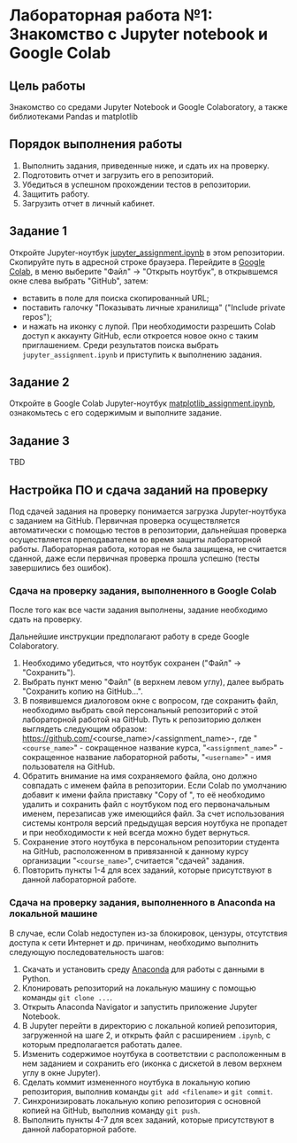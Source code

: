 # Лабораторная работа №1: Знакомство с Jupyter notebook и Google Colab

## Цель работы
Знакомство со средами Jupyter Notebook и Google Colaboratory, а также библиотеками Pandas и matplotlib

## Порядок выполнения работы
1. Выполнить задания, приведенные ниже, и сдать их на проверку. 
2. Подготовить отчет и загрузить его в репозиторий. 
3. Убедиться в успешном прохождении тестов в репозитории. 
4. Защитить работу. 
5. Загрузить отчет в личный кабинет.

## Задание 1
Откройте Jupyter-ноутбук [jupyter_assignment.ipynb](jupyter_assignment.ipynb) в этом репозитории. Скопируйте путь в адресной строке браузера. Перейдите в [Google Colab](https://colab.research.google.com/), в меню выберите "Файл" -> "Открыть ноутбук", в открывшемся окне слева выбрать "GitHub", затем:
 - вставить в поле для поиска скопированный URL; 
 - поставить галочку "Показывать личные хранилища" ("Include private repos");
 - и нажать на иконку с лупой. 
При необходимости разрешить Colab доступ к аккаунту GitHub, если откроется новое окно с таким приглашением. Среди результатов поиска выбрать `jupyter_assignment.ipynb` и приступить к выполнению задания.

## Задание 2
Откройте в Google Colab Jupyter-ноутбук [matplotlib_assignment.ipynb](matplotlib_assignment.ipynb), ознакомьтесь с его содержимым и выполните задание.

## Задание 3
TBD

## Настройка ПО и сдача заданий на проверку
Под сдачей задания на проверку понимается загрузка Jupyter-ноутбука с заданием на GitHub. Первичная проверка осуществляется автоматически с помощью тестов в репозитории, дальнейшая проверка осуществляется преподавателем во время защиты лабораторной работы. Лабораторная работа, которая не была защищена, не считается сданной, даже если первичная проверка прошла успешно (тесты завершились без ошибок).

### Сдача на проверку задания, выполненного в Google Colab
После того как все части задания выполнены, задание необходимо сдать на проверку.

Дальнейшие инструкции предполагают работу в среде Google Colaboratory.

1. Необходимо убедиться, что ноутбук сохранен ("Файл" -> "Сохранить").
2. Выбрать пункт меню "Файл" (в верхнем левом углу), далее выбрать "Сохранить копию на GitHub...". 
3. В появившемся диалоговом окне с вопросом, где сохранить файл, необходимо выбрать свой персональный репозиторий с этой лабораторной работой на GitHub. Путь к репозиторию должен выглядеть следующим образом: https://github.com/<course_name>/<assignment_name>-<username>, где "`<course_name>`" - сокращенное название курса, "`<assignment_name>`" - сокращенное название лабораторной работы, "`<username>`" - имя пользователя на GitHub. 
4. Обратить внимание на имя сохраняемого файла, оно должно совпадать с именем файла в репозитории. Если Colab по умолчанию добавит к имени файла приставку "Copy of ", то её необходимо удалить и сохранить файл с ноутбуком под его первоначальным именем, перезаписав уже имеющийся файл. За счет использования системы контроля версий предыдущая версия ноутбука не пропадет и при необходимости к ней всегда можно будет вернуться.
5. Сохранение этого ноутбука в персональном репозитории студента на GitHub, расположенном в привязанной к данному курсу организации "`<course_name>`", считается "сдачей" задания. 
6. Повторить пункты 1-4 для всех заданий, которые присутствуют в данной лабораторной работе.
    
### Сдача на проверку задания, выполненного в Anaconda на локальной машине
В случае, если Colab недоступен из-за блокировок, цензуры, отсутствия доступа к сети Интернет и др. причинам, необходимо выполнить следующую последовательность шагов:

1. Скачать и установить среду [Anaconda](https://www.anaconda.com/products/individual) для работы с данными в Python.
2. Клонировать репозиторий на локальную машину с помощью команды `git clone ...`.
3. Открыть Anaconda Navigator и запустить приложение Jupyter Notebook.
4. В Jupyter перейти в директорию с локальной копией репозитория, загруженной на шаге 2, и открыть файл с расширением `.ipynb`, с которым предполагается работать далее.
5. Изменить содержимое ноутбука в соответствии с расположенным в нем заданием и сохранить его (иконка с дискетой в левом верхнем углу в окне Jupyter).
6. Сделать коммит измененного ноутбука в локальную копию репозитория, выполнив команды `git add <filename>` и `git commit`.
7. Синхронизировать локальную копию репозитория с основной копией на GitHub, выполнив команду `git push`.
8. Выполнить пункты 4-7 для всех заданий, которые присутствуют в данной лабораторной работе.
